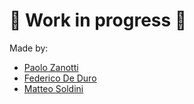 # :construction: Work in progress :construction:

Made by:
- [Paolo Zanotti](https://github.com/zanottipaolo)
- [Federico De Duro](https://github.com/Jfkmdd)
- [Matteo Soldini](https://github.com/matteosoldini)
